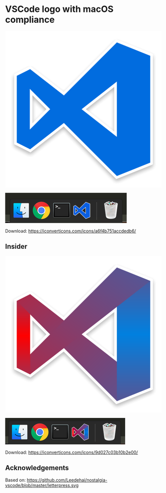 # VSCode logo with macOS compliance

![vscode.png](https://github.com/1l0/logo/raw/master/vscode/vscode.png)

![vscodedock.png](https://github.com/1l0/logo/raw/master/vscode/vscodedock.png)

Download:
https://iconverticons.com/icons/a6f4b751accdedb6/

## Insider

![vscodeinsider.png](https://raw.githubusercontent.com/1l0/logo/master/vscode/vscodeinsider.png)

![vscodeinsiderdock.png](https://raw.githubusercontent.com/1l0/logo/master/vscode/vscodeinsiderdock.png)

Download:
https://iconverticons.com/icons/9d027c03b10b2e00/

## Acknowledgements

Based on:
https://github.com/Leedehai/nostalgia-vscode/blob/master/letterpress.svg
